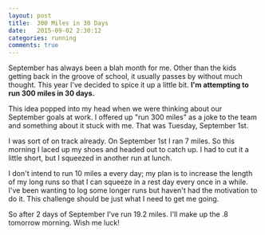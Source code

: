```yaml
---
layout: post
title:  300 Miles in 30 Days
date:   2015-09-02 2:30:12
categories: running
comments: true
---
```


September has always been a blah month for me.  Other than the kids getting back in the groove of school, it usually passes by without much thought.  This year I've decided to spice it up a little bit.  **I'm attempting to run 300 miles in 30 days.**

This idea popped into my head when we were thinking about our September goals at work.  I offered up "run 300 miles" as a joke to the team and something about it stuck with me.  That was Tuesday, September 1st.

I was sort of on track already. On September 1st I ran 7 miles. So this morning I laced up my shoes and headed out to catch up.  I had to cut it a little short, but I squeezed in another run at lunch.

I don't intend to run 10 miles a every day; my plan is to increase the length of my long runs so that I can squeeze in a rest day every once in a while.  I've been wanting to log some longer runs but haven't had the motivation to do it.  This challenge should be just what I need to get me going.

So after 2 days of September I've run 19.2 miles.  I'll make up the .8 tomorrow morning.  Wish me luck!
